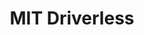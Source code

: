 ---
layout: page
title: MIT Driverless
description: I'm a member of the controls subteam on MIT's autonomous race car team! I work on implementing the controllers that convert our planned path into acceleration and braking commands for the car, as well as developing and improving the physical vehicle model.
img: /assets/img/driverless_logo.png
importance: 2
category: College
---